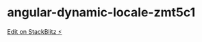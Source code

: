 # angular-dynamic-locale-zmt5c1

[Edit on StackBlitz ⚡️](https://stackblitz.com/edit/angular-dynamic-locale-zmt5c1)